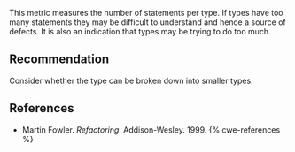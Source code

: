 This metric measures the number of statements per type. If types have too many statements they may be difficult to understand and hence a source of defects. It is also an indication that types may be trying to do too much.


## Recommendation
Consider whether the type can be broken down into smaller types.


## References
* Martin Fowler. *Refactoring*. Addison-Wesley. 1999.
{% cwe-references %}
